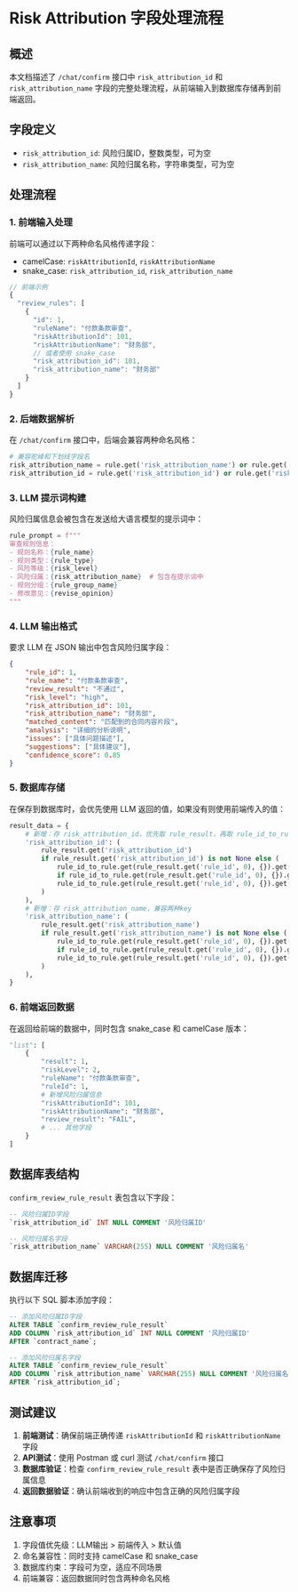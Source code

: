 # Risk Attribution 字段处理流程

## 概述

本文档描述了 `/chat/confirm` 接口中 `risk_attribution_id` 和 `risk_attribution_name` 字段的完整处理流程，从前端输入到数据库存储再到前端返回。

## 字段定义

- `risk_attribution_id`: 风险归属ID，整数类型，可为空
- `risk_attribution_name`: 风险归属名称，字符串类型，可为空

## 处理流程

### 1. 前端输入处理

前端可以通过以下两种命名风格传递字段：
- camelCase: `riskAttributionId`, `riskAttributionName`
- snake_case: `risk_attribution_id`, `risk_attribution_name`

```javascript
// 前端示例
{
  "review_rules": [
    {
      "id": 1,
      "ruleName": "付款条款审查",
      "riskAttributionId": 101,
      "riskAttributionName": "财务部",
      // 或者使用 snake_case
      "risk_attribution_id": 101,
      "risk_attribution_name": "财务部"
    }
  ]
}
```

### 2. 后端数据解析

在 `/chat/confirm` 接口中，后端会兼容两种命名风格：

```python
# 兼容驼峰和下划线字段名
risk_attribution_name = rule.get('risk_attribution_name') or rule.get('riskAttributionName') or '未知归属'
risk_attribution_id = rule.get('risk_attribution_id') or rule.get('riskAttributionId')
```

### 3. LLM 提示词构建

风险归属信息会被包含在发送给大语言模型的提示词中：

```python
rule_prompt = f"""
审查规则信息：
- 规则名称：{rule_name}
- 规则类型：{rule_type}
- 风险等级：{risk_level}
- 风险归属：{risk_attribution_name}  # 包含在提示词中
- 规则分组：{rule_group_name}
- 修改意见：{revise_opinion}
"""
```

### 4. LLM 输出格式

要求 LLM 在 JSON 输出中包含风险归属字段：

```json
{
    "rule_id": 1,
    "rule_name": "付款条款审查",
    "review_result": "不通过",
    "risk_level": "high",
    "risk_attribution_id": 101,
    "risk_attribution_name": "财务部",
    "matched_content": "匹配到的合同内容片段",
    "analysis": "详细的分析说明",
    "issues": ["具体问题描述"],
    "suggestions": ["具体建议"],
    "confidence_score": 0.85
}
```

### 5. 数据库存储

在保存到数据库时，会优先使用 LLM 返回的值，如果没有则使用前端传入的值：

```python
result_data = {
    # 新增：存 risk_attribution_id，优先取 rule_result，再取 rule_id_to_rule
    'risk_attribution_id': (
        rule_result.get('risk_attribution_id')
        if rule_result.get('risk_attribution_id') is not None else (
            rule_id_to_rule.get(rule_result.get('rule_id', 0), {}).get('risk_attribution_id')
            if rule_id_to_rule.get(rule_result.get('rule_id', 0), {}).get('risk_attribution_id') is not None else
            rule_id_to_rule.get(rule_result.get('rule_id', 0), {}).get('riskAttributionId')
        )
    ),
    # 新增：存 risk_attribution_name，兼容两种key
    'risk_attribution_name': (
        rule_result.get('risk_attribution_name')
        if rule_result.get('risk_attribution_name') is not None else (
            rule_id_to_rule.get(rule_result.get('rule_id', 0), {}).get('risk_attribution_name')
            if rule_id_to_rule.get(rule_result.get('rule_id', 0), {}).get('risk_attribution_name') is not None else
            rule_id_to_rule.get(rule_result.get('rule_id', 0), {}).get('riskAttributionName')
        )
    ),
}
```

### 6. 前端返回数据

在返回给前端的数据中，同时包含 snake_case 和 camelCase 版本：

```python
"list": [
    {
        "result": 1,
        "riskLevel": 2,
        "ruleName": "付款条款审查",
        "ruleId": 1,
        # 新增风险归属信息
        "riskAttributionId": 101,
        "riskAttributionName": "财务部",
        "review_result": "FAIL",
        # ... 其他字段
    }
]
```

## 数据库表结构

`confirm_review_rule_result` 表包含以下字段：

```sql
-- 风险归属ID字段
`risk_attribution_id` INT NULL COMMENT '风险归属ID'

-- 风险归属名字段  
`risk_attribution_name` VARCHAR(255) NULL COMMENT '风险归属名'
```

## 数据库迁移

执行以下 SQL 脚本添加字段：

```sql
-- 添加风险归属ID字段
ALTER TABLE `confirm_review_rule_result` 
ADD COLUMN `risk_attribution_id` INT NULL COMMENT '风险归属ID' 
AFTER `contract_name`;

-- 添加风险归属名字段
ALTER TABLE `confirm_review_rule_result` 
ADD COLUMN `risk_attribution_name` VARCHAR(255) NULL COMMENT '风险归属名' 
AFTER `risk_attribution_id`;
```

## 测试建议

1. **前端测试**：确保前端正确传递 `riskAttributionId` 和 `riskAttributionName` 字段
2. **API测试**：使用 Postman 或 curl 测试 `/chat/confirm` 接口
3. **数据库验证**：检查 `confirm_review_rule_result` 表中是否正确保存了风险归属信息
4. **返回数据验证**：确认前端收到的响应中包含正确的风险归属字段

## 注意事项

1. 字段值优先级：LLM输出 > 前端传入 > 默认值
2. 命名兼容性：同时支持 camelCase 和 snake_case
3. 数据库约束：字段可为空，适应不同场景
4. 前端兼容：返回数据同时包含两种命名风格 